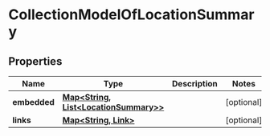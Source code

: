 
# CollectionModelOfLocationSummary

## Properties
Name | Type | Description | Notes
------------ | ------------- | ------------- | -------------
**embedded** | [**Map&lt;String, List&lt;LocationSummary&gt;&gt;**](List.md) |  |  [optional]
**links** | [**Map&lt;String, Link&gt;**](Link.md) |  |  [optional]



